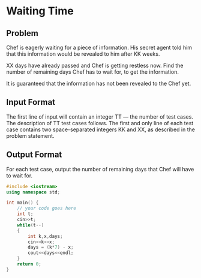 # Waiting Time
## Problem
Chef is eagerly waiting for a piece of information. His secret agent told him that this information would be revealed to him after KK weeks.

XX days have already passed and Chef is getting restless now. Find the number of remaining days Chef has to wait for, to get the information.

It is guaranteed that the information has not been revealed to the Chef yet.

## Input Format
The first line of input will contain an integer TT — the number of test cases. The description of TT test cases follows.
The first and only line of each test case contains two space-separated integers KK and XX, as described in the problem statement.
## Output Format
For each test case, output the number of remaining days that Chef will have to wait for.
```cpp
#include <iostream>
using namespace std;

int main() {
	// your code goes here
	int t;
	cin>>t;
	while(t--)
	{
	    int k,x,days;
	    cin>>k>>x;
	    days = (k*7) - x;
	    cout<<days<<endl;
	}
	return 0;
}
```